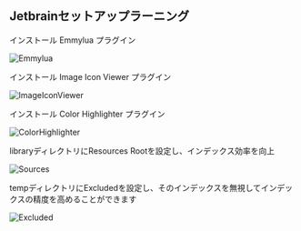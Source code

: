 ## Jetbrainセットアップラーニング

インストール Emmylua プラグイン

![Emmylua](/assets/emmylua.png)

インストール Image Icon Viewer プラグイン

![ImageIconViewer](/assets/imageIconViewer.png)

インストール Color Highlighter プラグイン

![ColorHighlighter](/assets/colorHighlighter.png)

libraryディレクトリにResources Rootを設定し、インデックス効率を向上

![Sources](/assets/jetbrain1.png)

tempディレクトリにExcludedを設定し、そのインデックスを無視してインデックスの精度を高めることができます

![Excluded](/assets/jetbrain2.png)
